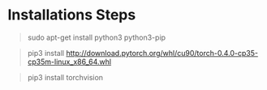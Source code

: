 # Installations Steps

>sudo apt-get install python3 python3-pip

>pip3 install http://download.pytorch.org/whl/cu90/torch-0.4.0-cp35-cp35m-linux_x86_64.whl

>pip3 install torchvision
